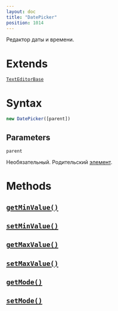 ```yaml
---
layout: doc
title: "DatePicker"
position: 1014
---
```


Редактор даты и времени.

# Extends

[`TextEditorBase`](../TextEditorBase/)

# Syntax

```js
new DatePicker([parent])
```

## Parameters

`parent`

Необязательный. Родительский [элемент](../../KeyConcepts/Element/).

# Methods

## [`getMinValue()`](DatePicker.getMinValue/)
## [`setMinValue()`](DatePicker.setMinValue/)
## [`getMaxValue()`](DatePicker.getMaxValue/)
## [`setMaxValue()`](DatePicker.setMaxValue/)
## [`getMode()`](DatePicker.getMode/)
## [`setMode()`](DatePicker.setMode/)
